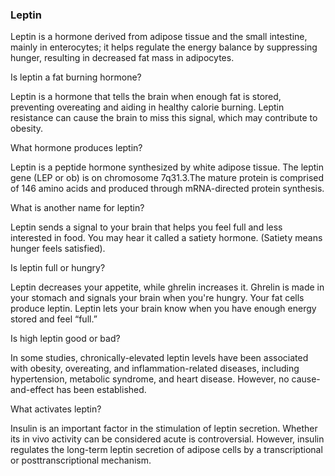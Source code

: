 ### Leptin
Leptin is a hormone derived from adipose tissue and the small intestine, mainly in enterocytes; it helps regulate the energy balance by suppressing hunger, resulting in decreased fat mass in adipocytes.

Is leptin a fat burning hormone?

Leptin is a hormone that tells the brain when enough fat is stored, preventing overeating and aiding in healthy calorie burning. Leptin resistance can cause the brain to miss this signal, which may contribute to obesity.

What hormone produces leptin?

Leptin is a peptide hormone synthesized by white adipose tissue. The leptin gene (LEP or ob) is on chromosome 7q31.3.The mature protein is comprised of 146 amino acids and produced through mRNA-directed protein synthesis.

What is another name for leptin?

Leptin sends a signal to your brain that helps you feel full and less interested in food. You may hear it called a satiety hormone. (Satiety means hunger feels satisfied).

Is leptin full or hungry?

Leptin decreases your appetite, while ghrelin increases it. Ghrelin is made in your stomach and signals your brain when you're hungry. Your fat cells produce leptin. Leptin lets your brain know when you have enough energy stored and feel “full.”

Is high leptin good or bad?

In some studies, chronically-elevated leptin levels have been associated with obesity, overeating, and inflammation-related diseases, including hypertension, metabolic syndrome, and heart disease. However, no cause-and-effect has been established.

What activates leptin?

Insulin is an important factor in the stimulation of leptin secretion. Whether its in vivo activity can be considered acute is controversial. However, insulin regulates the long-term leptin secretion of adipose cells by a transcriptional or posttranscriptional mechanism.
